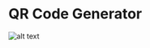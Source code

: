 # QR Code Generator
![alt text](https://github.com/AkashKobal/web-development/blob/main/output/qr%20code%20generator.png)
